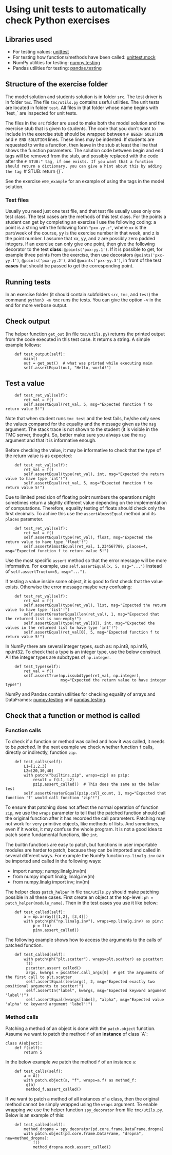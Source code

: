 # Using unit tests to automatically check Python exercises

## Libraries used

* For testing values: [unittest](https://docs.python.org/3/library/unittest.html)
* For testing how functions/methods have been called: [unittest.mock](https://docs.python.org/3/library/unittest.mock.html)
* NumPy utilities for testing: [numpy.testing](https://docs.scipy.org/doc/numpy/reference/routines.testing.html)
* Pandas utilities for testing: [pandas.testing](https://pandas.pydata.org/pandas-docs/stable/reference/general_utility_functions.html#testing-functions)

## Structure of the exercise folder

The model solution and students solution is in folder `src`.
The test driver is in folder `tmc`. The file `tmc/utils.py`
contains useful utilities. The unit tests are located in folder `test`.
All files in that folder whose name begins with ´test_` are inspected
for unit tests.

The files in the `src` folder are used to make both the model solution
and the exercise stub that is given to students.
The code that you don't want to include in the exercise stub
should be wrapped between `# BEGIN SOLUTION` and `# END SOLUTION`
lines. These lines may be indented. If students are requested
to write a function, then leave in the stub at least the
line that shows the function parameters. The solution
code between begin and end tags will be removed from the stub,
and possibly replaced with the code after the `# STUB:" tag,
if one exists.
If you want that a function should return a dictionary, you
can give a hint about this by adding the tag `# STUB: return {}`.

See the exercise `e00_example` for an example of using the tags
in the model solution.

### Test files

Usually you need just one test file, and that test file usually
uses only one test class. The test cases are the methods
of this test class. For the points a student can get by completing
an exercise I use the following coding: a point is a string with 
the following form `"pxx-yy.z"`, where `xx` is the part/week of the course,
yy is the exercise number in that week, and z is the point number.
I assume that xx, yy, and z are possibly zero padded integers.
If an exercise can only give one point, then give the following
decorator to the test **class**: `@points('pxx-yy.1')`.
If it is possible to get, for example three points from the exercise,
then use decorators  `@points('pxx-yy.1')`, `@points('pxx-yy.2')`,
and `@points('pxx-yy.3')`, in front of the test **cases**
that should be passed to get the corresponding point.

## Running tests

In an exercise folder (it should contain subfolders `src`, `tmc`, and
`test`) the command `python3 -m tmc` runs the tests. You can give the
option `-v` in the end for more verbose output.

## Check output

The helper function `get_out` (in file `tmc/utils.py`) returns
the printed output from the code executed in this test case. It returns
a string. A simple example follows:

```
    def test_output(self):
        main()
        out = get_out()  # what was printed while executing main
        self.assertEqual(out, "Hello, world!")
```

## Test a value

```
    def test_ret_val(self):
        ret_val = f()
        self.assertEqual(ret_val, 5, msg="Expected function f to return value 5!")
```

Note that when student runs `tmc test` and the test fails, he/she only
sees the values compared for the equality and the message given as the
`msg` argument. The stack trace is not shown to the student (it is visible in the TMC server, though). So, better make sure you always use the `msg`
argument and that it is informative enough.

Before checking the value, it may be informative to check that the type
of the return value is as expected:

```
    def test_ret_val(self):
        ret_val = f()
        self.assertEqual(type(ret_val), int, msg="Expected the return value to have type 'int'!")
        self.assertEqual(ret_val, 5, msg="Expected function f to return value 5!")
```

Due to limited precision of floating point numbers the operations
might sometimes return a slightly different value depending on
the implementation of computations. Therefore, equality testing
of floats should check only the first decimals. To
achive this use the `assertAlmostEqual` method and its `places` parameter.

```
    def test_ret_val(self):
        ret_val = f()
        self.assertEqual(type(ret_val), float, msg="Expected the return value to have type 'float'!")
        self.assertAlmostEqual(ret_val, 1.234567789, places=4, msg="Expected function f to return value 5!")
```

Use the most specific `assert` method so that the error message will be more
informative. For example, use `self.assertEqual(x, 5, msg="...")` instead of
`self.assertTrue(x==5, msg="...")`.

If testing a value inside some object, it is good to first check that
the value exists. Otherwise the error message maybe very confusing:

```
    def test_ret_val(self):
        ret_val = f()
        self.assertEqual(type(ret_val), list, msg="Expected the return value to have type 'list'!")
        self.assertGreaterEqual(len(ret_val), 1, msg="Expected that the returned list is non-empty!")
        self.assertEqual(type(ret_val[0]), int, msg="Expected the values in the returned list to have type 'int'!")
        self.assertEqual(ret_val[0], 5, msg="Expected function f to return value 5!")
```

In NumPy there are several integer types, such as: np.int8, np.int16, np.int32.
To check that a type is an integer type, use the below construct.
All the integer types are subdtypes of `np.integer`.

```
    def test_type(self):
        ret_val = f()
        self.assertTrue(np.issubdtype(ret_val, np.integer),
                        msg="Expected the return value to have integer type!")
```

NumPy and Pandas contain utilities for checking equality of arrays
and DataFrames:  [numpy.testing](https://docs.scipy.org/doc/numpy/reference/routines.testing.html) and [pandas.testing](https://pandas.pydata.org/pandas-docs/stable/reference/general_utility_functions.html#testing-functions).

## Check that a function or method is called

### Function calls

To check if a function or method was called and how it was called,
it needs to be *patched*. In the next example we check whether function `f`
calls, directly or indirectly, function `zip`.

```
    def test_calls(self):
        L1=[1,2,3]
        L2=[20,30,40]
        with patch("builtins.zip", wraps=zip) as pzip:
            result = f(L1, L2)
            pzip.assert_called()  # This does the same as the below test
	    self.assertGreaterEqual(pzip.call_count, 1, msg="Expected that function 'f' would call function 'zip'!")
```

To ensure that patching does not affect the normal operation of function `zip`,
we use the `wraps` parameter to tell that the patched function should
call the original function after it has recorded the call parameters.
Patching may not work for very primitive objects, like methods of lists.
And sometimes, even if it works, it may confuse the whole program.
It is not a good idea to patch some fundamental functions, like `int`.

The builtin functions are easy to patch, but functions in user importable
modules are harder to patch, because they can be imported and called in
several different ways. For example the NumPy function `np.linalg.inv`
can be imported and called in the following ways:
* import numpy; numpy.linalg.inv(m)
* from numpy import linalg; linalg.inv(m)
* from numpy.linalg import inv; inv(m)

The helper class `patch_helper` in file `tmc/utils.py` should
make patching possible in all these cases. First
create an object at the top-level: `ph = patch_helper(module_name)`.
Then in the test cases you use it like below:

```
    def test_called(self):
        a = np.array([[1,2], [3,4]])
        with patch(ph("np.linalg.inv"), wraps=np.linalg.inv) as pinv:
            p = f(a)
            pinv.assert_called()
```

The following example shows how to access the arguments to the calls of patched function.

```
    def test_called(self):
        with patch(ph("plt.scatter"), wraps=plt.scatter) as pscatter:
	     f()
	     pscatter.assert_called()
	     args, kwargs = pscatter.call_args[0]  # get the arguments of the first call to plt.scatter
	     self.assertEqual(len(args), 2, msg="Expected exactly two positional arguments to scatter!")
	     self.assertIn("label", kwargs, msg="Expected keyword argument 'label'!")
	     self.assertEqual(kwargs[label], "alpha", msg="Expected value 'alpha' to keyword argument 'label'!")
```

### Method calls


Patching a method of an object is done with the `patch.object` function.
Assume we want to patch the method `f` of an **instance** of class `A´:

```
class A(object):
    def f(self):
    	return 5
```

In the below example we patch the method `f` of an instance `a`:
```
    def test_calls(self):
        a = A()
        with patch.object(a, "f", wraps=a.f) as method_f:
	     g(a)
	     method_f.assert_called()

```

If we want to patch a method of all instances of a class, then the
original method cannot be simply wrapped using the `wraps` argument. To enable wrapping
we use the helper function `spy_decorator` from file `tmc/utils.py`.
Below is an example of this:

```
    def test_called(self):
        method_dropna = spy_decorator(pd.core.frame.DataFrame.dropna)
        with patch.object(pd.core.frame.DataFrame, "dropna", new=method_dropna):
            f()
            method_dropna.mock.assert_called()
```
